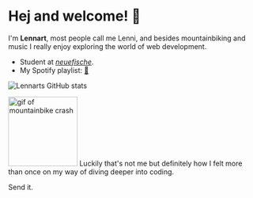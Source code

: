# Hej and welcome! 🤙

I'm **Lennart**, most people call me Lenni, and besides mountainbiking and music I really enjoy exploring the world of web development.

 - Student at [*neuefische*](https://www.neuefische.de/).
 - My Spotify playlist: [🎵](https://open.spotify.com/playlist/2LDJsxlUrJoIjblb6lVPW4?si=f78800d0da2d43bc)

![Lennarts GitHub stats](https://github-readme-stats.vercel.app/api?username=lennart-kaminsky&theme=moltack&show_icons=true)
 
 <img src="https://media3.giphy.com/media/v1.Y2lkPTc5MGI3NjExcXhpejMxdHFzMjB3bjQ3ZDh6MjVpazVuY3ptajlsMGkwMmFxcmI0aSZlcD12MV9pbnRlcm5hbF9naWZfYnlfaWQmY3Q9Zw/OZh2prUPYBdXGY8x5U/giphy.gif" height="140" alt="gif of mountainbike crash">
Luckily that's not me but definitely how I felt more than once on my way of diving deeper into coding. 

Send it.
